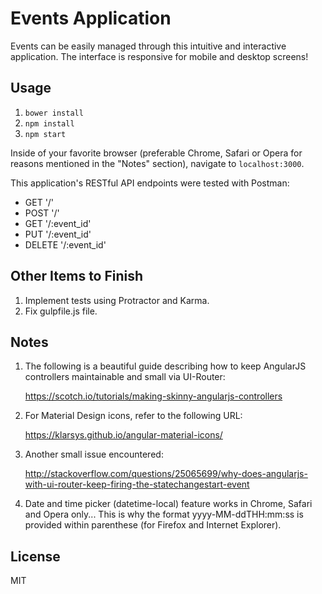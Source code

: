 # Events Application

Events can be easily managed through this intuitive and interactive application. The interface is responsive for mobile and desktop screens!

##  Usage

1. `bower install`
2. `npm install`
3. `npm start`

Inside of your favorite browser (preferable Chrome, Safari or Opera for reasons mentioned in the "Notes" section), navigate to `localhost:3000`.

This application's RESTful API endpoints were tested with Postman:

- GET '/'
- POST '/'
- GET '/:event_id'
- PUT '/:event_id'
- DELETE '/:event_id'

##  Other Items to Finish

1. Implement tests using Protractor and Karma.
2. Fix gulpfile.js file.

##  Notes

1. The following is a beautiful guide describing how to keep AngularJS controllers maintainable and small via UI-Router:

   https://scotch.io/tutorials/making-skinny-angularjs-controllers

2. For Material Design icons, refer to the following URL:

   https://klarsys.github.io/angular-material-icons/

3. Another small issue encountered:

   http://stackoverflow.com/questions/25065699/why-does-angularjs-with-ui-router-keep-firing-the-statechangestart-event

4. Date and time picker (datetime-local) feature works in Chrome, Safari and Opera only...
   This is why the format yyyy-MM-ddTHH:mm:ss is provided within parenthese (for Firefox and Internet Explorer).

##  License

MIT
